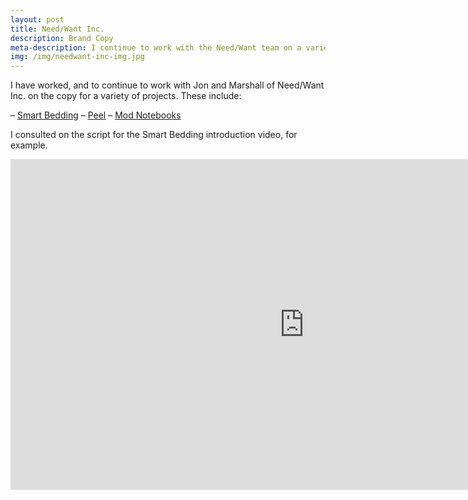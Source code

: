 ```yaml
---
layout: post
title: Need/Want Inc.
description: Brand Copy
meta-description: I continue to work with the Need/Want team on a variety of projects and products.
img: /img/needwant-inc-img.jpg
---
```


I have worked, and to continue to work with Jon and Marshall of Need/Want Inc. on the copy for a variety of projects. These include:

– [Smart Bedding](http://smartbedding.com/)
– [Peel](http://www.buypeel.com/)
– [Mod Notebooks](http://modnotebooks.com/)

I consulted on the script for the Smart Bedding introduction video, for example.

<iframe width="940" height="529" src="https://www.youtube.com/embed/4dUiNaGYwow" frameborder="0" allowfullscreen></iframe>
 